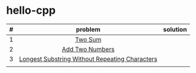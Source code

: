# hello-cpp
|#| problem  | solution  |
|:---------------:|:---------------:|:---------------:|
|1|[Two Sum](https://leetcode.com/problems/two-sum/description/)||
|2|[Add Two Numbers](https://leetcode.com/problems/add-two-numbers/description/)||
|3|[Longest Substring Without Repeating Characters](https://leetcode.com/problems/longest-substring-without-repeating-characters/description/)||
||||
